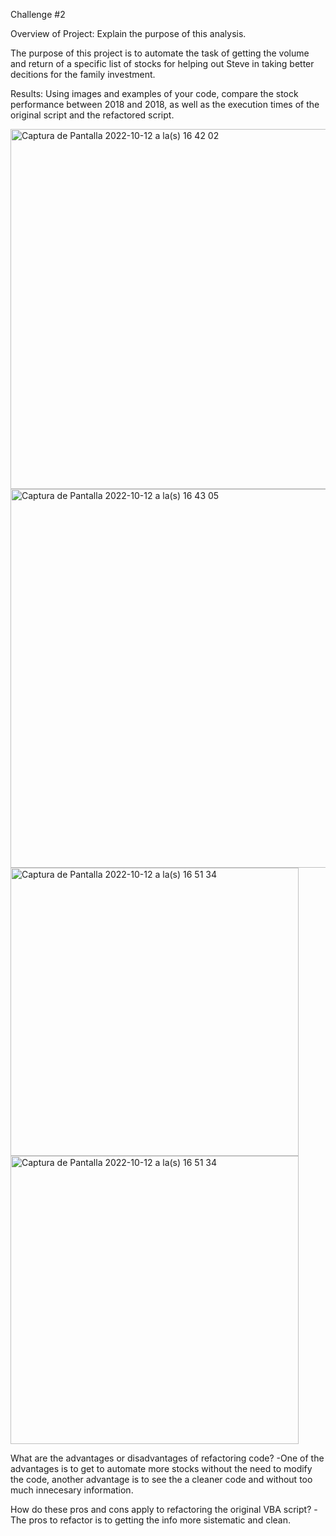 Challenge #2

Overview of Project: Explain the purpose of this analysis.

The purpose of this project is to automate the task of getting the volume and return of a specific list of stocks for helping out Steve in taking better decitions for the family investment.


Results: 
Using images and examples of your code, compare the stock performance between 2018 and 2018, as well as the execution times of the original script and the refactored script.


<img width="576" alt="Captura de Pantalla 2022-10-12 a la(s) 16 42 02" src="https://user-images.githubusercontent.com/72363865/195453952-20c94379-2bf1-4a45-9526-cb9cf6430b35.png">


<img width="606" alt="Captura de Pantalla 2022-10-12 a la(s) 16 43 05" src="https://user-images.githubusercontent.com/72363865/195453962-f16d012c-e6d0-4475-b909-bea32f8f58b9.png">



<img width="461" alt="Captura de Pantalla 2022-10-12 a la(s) 16 51 34" src="https://user-images.githubusercontent.com/72363865/195454856-dc1e9988-a6bf-4ef7-9339-d664deeb9849.png">

<img width="461" alt="Captura de Pantalla 2022-10-12 a la(s) 16 51 34" src="https://user-images.githubusercontent.com/72363865/195454864-073a8555-e499-40e0-b3f8-68ec10e14dd6.png">


What are the advantages or disadvantages of refactoring code?
-One of the advantages is to get to automate more stocks without the need to modify the code, another advantage is to see the a cleaner code and without too much innecesary information.

How do these pros and cons apply to refactoring the original VBA script?
-The pros to refactor is to getting the info more sistematic and clean.
